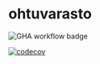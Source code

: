 # ohtuvarasto

![GHA workflow badge](https://github.com/petronellatoikkanen/ohtuvarasto/workflows/CI/badge.svg)

[![codecov](https://codecov.io/gh/petronellatoikkanen/ohtuvarasto/graph/badge.svg?token=YLEZYA2SK3)](https://codecov.io/gh/petronellatoikkanen/ohtuvarasto)
